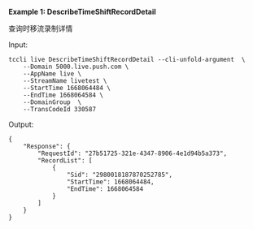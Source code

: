 **Example 1: DescribeTimeShiftRecordDetail**

查询时移流录制详情

Input: 

```
tccli live DescribeTimeShiftRecordDetail --cli-unfold-argument  \
    --Domain 5000.live.push.com \
    --AppName live \
    --StreamName livetest \
    --StartTime 1668064484 \
    --EndTime 1668064584 \
    --DomainGroup  \
    --TransCodeId 330587
```

Output: 
```
{
    "Response": {
        "RequestId": "27b51725-321e-4347-8906-4e1d94b5a373",
        "RecordList": [
            {
                "Sid": "2980018187870252785",
                "StartTime": 1668064484,
                "EndTime": 1668064584
            }
        ]
    }
}
```

